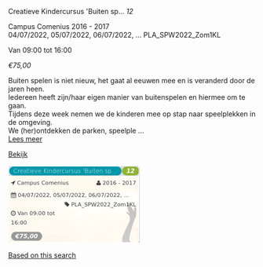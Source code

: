 Creatieve Kindercursus 'Buiten sp... *12*

Campus Comenius 2016 - 2017  
04/07/2022, 05/07/2022, 06/07/2022, ... PLA\_SPW2022\_Zom1KL  

Van 09:00 tot 16:00

*€75,00*

  

Buiten spelen is niet nieuw, het gaat al eeuwen mee en is veranderd door de jaren heen.  
Iedereen heeft zijn/haar eigen manier van buitenspelen en hiermee om te gaan.  
Tijdens deze week nemen we de kinderen mee op stap naar speelplekken in de omgeving.  
We (her)ontdekken de parken, speelple  ...  
[Lees meer](https://tickets.vgc.be/activity/subscribe/PLA_SPW2022_Zom1KL)

[Bekijk](https://tickets.vgc.be/activity/subscribe/PLA_SPW2022_Zom1KL)

![](72472.png)

[Based on this search](https://tickets.vgc.be/activity/index?&vrijeplaatsen=1&Age%5B%5D=3%2C5&entity=286)